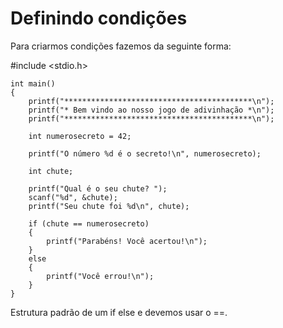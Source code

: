 # Definindo condições

Para criarmos condições fazemos da seguinte forma:

#include <stdio.h>

    int main()
    {
        printf("******************************************\n");
        printf("* Bem vindo ao nosso jogo de adivinhação *\n");
        printf("******************************************\n");

        int numerosecreto = 42;

        printf("O número %d é o secreto!\n", numerosecreto);

        int chute;

        printf("Qual é o seu chute? ");
        scanf("%d", &chute);
        printf("Seu chute foi %d\n", chute);

        if (chute == numerosecreto)
        {
            printf("Parabéns! Você acertou!\n");
        }
        else
        {
            printf("Você errou!\n");
        }
    }

Estrutura padrão de um if else e devemos usar o ==.
